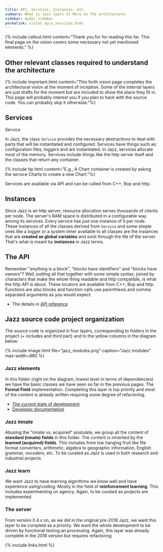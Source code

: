 ```yaml
---
title: API, Services, Instances, etc.
summary: What is Jazz (part 4) More on the architecture.
sidebar: mydoc_sidebar
permalink: vision_apis_services.html
---
```


{% include callout.html content="Thank you for for reading this far. This final page on the vision covers some necessary not yet mentioned elements." %}

## Other relevant classes required to understand the architecture

{% include important.html content="This forth vision page completes the architectural vision at the moment of inception. Some of the internal layers are just drafts for the moment but are included to show the place they fit in. This page will probably interest you if you plan to hack with the source code. You can probably skip it otherwise."%}

## Services

<span class="label label-info">Service</span>

In Jazz, the class `Service` provides the necessary abstractions to deal with parts that will be instantiated and configured. Services have things such as: configuration files, loggers and are instantiated. In Jazz, services allocate most of the memory. Services include things like the http server itself and the classes that return any container.

{% include tip.html content="E.g., A Chart container is created by asking the service Charts to create a new Chart."%}

Services are available via API and can be called from C++, Bop and http.

## Instances

Since Jazz is an http server, resource allocation serves thousands of clients per node. The server's RAM space is distributed in a configurable way among its services. Every service has just one instance of it per node. These instances of all the classes derived from `Service` and some simple ones like a logger or a system timer available to all classes are the instances that are **created as global variables** and exist through the life of the server. That's what is meant by **instances** in Jazz terms.

## The API

Remember "anything is a block", "blocks have identifiers" and "blocks have owners"? Well, putting all that together with some simple syntax, joined by characters that make the whole thing readable and http compatible, is what the http API is about. These locators are available from C++, Bop and http. Functions are also blocks and function calls use parenthesis and comma separated arguments as you would expect.

* The details in [API reference](api_ref_elements.html)

## Jazz source code project organization

The source code is organized in four layers, corresponding to folders in the project (+ includes and third part) and to the yellow columns in the diagram below.

{% include image.html file="jazz_modules.png" caption="Jazz modules" max-width=880 %}

### Jazz elements

In this folder (right on the diagram, lowest level in terms of dependencies) we have the basic classes we have seen so far in the previous pages. The **Formal Field** implementation. Completing this layer is top priority and most of the content is already written requiring some degree of refactoring.

* [The current state of development](vision_blocks_containers.html)
* [Developer documentation](vision_bop_fields_contexts.html)

### Jazz innate

Abusing the "innate vs. acquired" postulate, we group all the content of **standard (innate) fields** in this folder. The content is inherited by the **learned (acquired) fields**. This includes from low hanging fruit like file format converters, arithmetic, algebra to geographic information, English grammar, vocoders, etc. To be curated as Jazz is used in both research and industrial projects.

### Jazz learn

We want Jazz to have learning algorithms we know well and have experience using/coding. Mostly in the field of **reinforcement learning**. This includes experimenting on agency. Again, to be curated as projects are implemented.

### The server

From version 0.4.x on, as we did in the original pre-2018 Jazz, we want this layer to be complete as a priority. We want the whole development to be driven by functional testing an processing. Again, this layer was already complete in the 2018 version but requires refactoring.

{% include links.html %}
